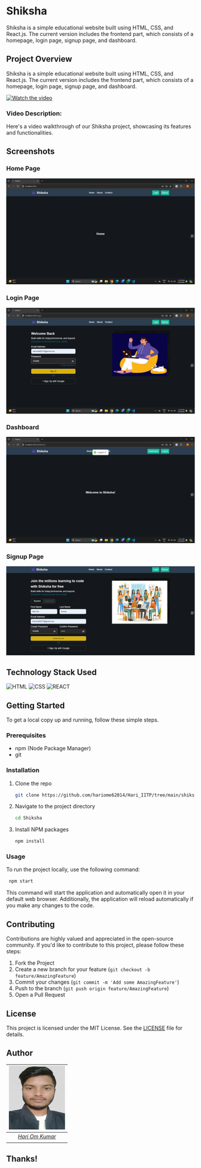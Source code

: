 # Shiksha

Shiksha is a simple educational website built using HTML, CSS, and React.js. The current version includes the frontend part, which consists of a homepage, login page, signup page, and dashboard.



## Project Overview

Shiksha is a simple educational website built using HTML, CSS, and React.js. The current version includes the frontend part, which consists of a homepage, login page, signup page, and dashboard.

[![Watch the video](https://img.youtube.com/vi/YOUR_VIDEO_ID_HERE/0.jpg)](https://www.youtube.com/watch?v=YOUR_VIDEO_ID_HERE)

### Video Description:
Here's a video walkthrough of our Shiksha project, showcasing its features and functionalities.



## Screenshots
### Home Page
![Home Page](https://github.com/hariome62014/Hari_IITP/blob/main/shiksha/src/assets/Screenshot%202024-05-19%20114947.png)

### Login Page
![Login Page](https://github.com/hariome62014/Hari_IITP/blob/main/shiksha/src/assets/Screenshot%202024-05-19%20115046.png)

### Dashboard
![Dashboard](https://github.com/hariome62014/Hari_IITP/blob/main/shiksha/src/assets/Screenshot%202024-05-19%20115135.png)
### Signup Page
![Dashboard](https://github.com/hariome62014/Hari_IITP/blob/main/shiksha/src/assets/Screenshot%202024-05-19%20123407.png)

## Technology Stack Used

![HTML](https://img.shields.io/badge/frontend-html-orange.svg?logo=html5&style=flat-square) 
![CSS](https://img.shields.io/badge/frontend-css-yellowgreen.svg?logo=css3&style=flat-square)
![REACT](https://img.shields.io/badge/frontend-js-ff69b4.svg?logo=react&style=flat-square)

## Getting Started

To get a local copy up and running, follow these simple steps.

### Prerequisites

- npm (Node Package Manager)
- git

### Installation

1. Clone the repo
    ```sh
    git clone https://github.com/hariome62014/Hari_IITP/tree/main/shiksha
    ```
2. Navigate to the project directory
    ```sh
    cd Shiksha
    ```
3. Install NPM packages
    ```sh
    npm install
    ```
### Usage

To run the project locally, use the following command:
   ```sh
    npm start
   ```


This command will start the application and automatically open it in your default web browser. Additionally, the application will reload automatically if you make any changes to the code.

## Contributing

Contributions are highly valued and appreciated in the open-source community. If you'd like to contribute to this project, please follow these steps:

1. Fork the Project
2. Create a new branch for your feature (`git checkout -b feature/AmazingFeature`)
3. Commit your changes (`git commit -m 'Add some AmazingFeature'`)
4. Push to the branch (`git push origin feature/AmazingFeature`)
5. Open a Pull Request

## License

This project is licensed under the MIT License. See the [LICENSE](LICENSE) file for details.

## Author

|                                                                                         <a><img src="https://github.com/hariome62014/Hari_IITP/blob/main/shiksha/src/assets/Profile-Photo2-removebg-preview.jpg" width="150px " height="170px" /></a>                                                                                         |
| :------------------------------------------------------------------------------------------------------------------------------------------------------------------------------------------------------------------------------------------------------------------------------------------------------------------------------------------: |
|                                                                                                                                        *[Hari Om Kumar](https://)*                                                                                                                                        |
|  |


## Thanks!    

